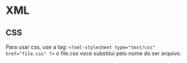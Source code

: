 # XML
## CSS
Para usar css, use a tag:
 `<?xml-stylesheet type="text/css" href="file.css" ?>`
 o file.css voce substitui pelo nome do ser arquivo.